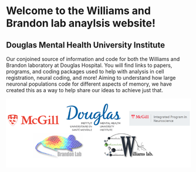 # Welcome to the Williams and Brandon lab anaylsis website!
## Douglas Mental Health University Institute 

Our conjoined source of information and code for both the Williams and Brandon laboratory at Douglas Hospital. 
You will find links to papers, programs, and coding packages used to help with analysis in cell registration, neural coding, and more! Aiming to understand how large neuronal populations code for different aspects of memory, we have created this as a way to help share our ideas to achieve just that.   



<div style="text-align: center"><img src="/images/banner.PNG" alt=""  align ="middle"></div>
